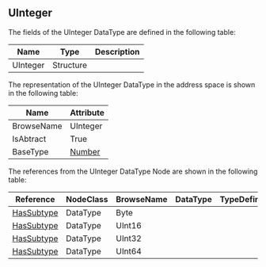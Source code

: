 <!-- datatype -->
## UInteger
<!-- end of description -->
The fields of the UInteger DataType are defined in the following table:  

|Name|Type|Description|
|---|---|---|
|UInteger|Structure||

The representation of the UInteger DataType in the address space is shown in the following table:  

|Name|Attribute|
|---|---|
|BrowseName|UInteger|
|IsAbtract|True|
|BaseType|[Number](../../../Part3/DataTypes/Number/readme.md)|

The references from the UInteger DataType Node are shown in the following table:  

|Reference|NodeClass|BrowseName|DataType|TypeDefinition|ModellingRule|
|---|---|---|---|---|---|
|[HasSubtype](../../../Part3/ReferenceTypes/HasSubtype/readme.md)|DataType|Byte||||
|[HasSubtype](../../../Part3/ReferenceTypes/HasSubtype/readme.md)|DataType|UInt16||||
|[HasSubtype](../../../Part3/ReferenceTypes/HasSubtype/readme.md)|DataType|UInt32||||
|[HasSubtype](../../../Part3/ReferenceTypes/HasSubtype/readme.md)|DataType|UInt64||||

